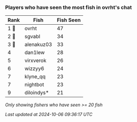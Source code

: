 ### Players who have seen the most fish in ovrht's chat
| Rank | Fish | Fish Seen |
|------|--------|-----------|
| 1 🥇  | ovrht  | 47 |
| 2 🥈  | sgvabl  | 34 |
| 3 🥉  | alenakuz03  | 33 |
| 4  | dan1lew  | 28 |
| 5  | virxverok  | 26 |
| 6  | wizzyy6  | 24 |
| 7  | klyne_qq  | 23 |
| 7  | nightbot  | 23 |
| 9  | diloindys*  | 21 |

_Only showing fishers who have seen >= 20 fish_

_Last updated at 2024-10-06 09:36:17 UTC_